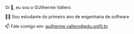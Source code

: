 Oi 👋, eu sou o GUilherme Vallero

👨‍💻 Sou estudante do primeiro ano de engenharia de software

📫 Fale comigo em: guilherme.vallero@edu.unifil.br
